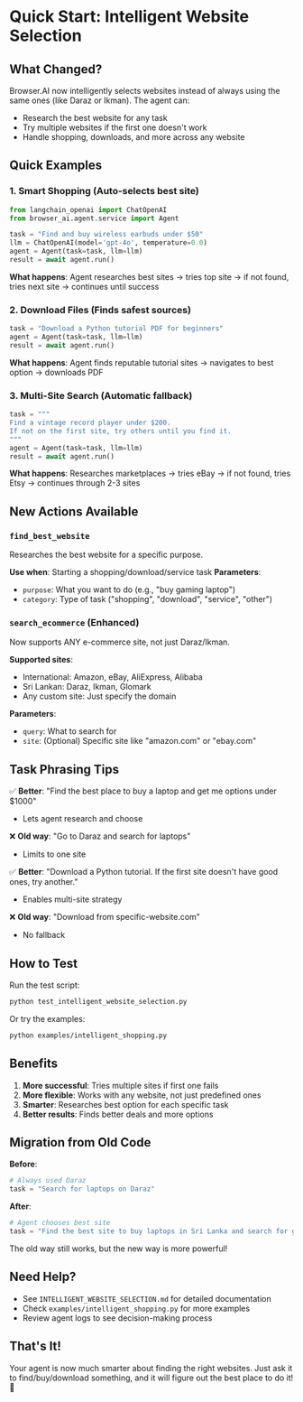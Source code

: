 # Quick Start: Intelligent Website Selection

## What Changed?

Browser.AI now intelligently selects websites instead of always using the same ones (like Daraz or Ikman). The agent can:
- Research the best website for any task
- Try multiple websites if the first one doesn't work
- Handle shopping, downloads, and more across any website

## Quick Examples

### 1. Smart Shopping (Auto-selects best site)
```python
from langchain_openai import ChatOpenAI
from browser_ai.agent.service import Agent

task = "Find and buy wireless earbuds under $50"
llm = ChatOpenAI(model='gpt-4o', temperature=0.0)
agent = Agent(task=task, llm=llm)
result = await agent.run()
```

**What happens**: Agent researches best sites → tries top site → if not found, tries next site → continues until success

### 2. Download Files (Finds safest sources)
```python
task = "Download a Python tutorial PDF for beginners"
agent = Agent(task=task, llm=llm)
result = await agent.run()
```

**What happens**: Agent finds reputable tutorial sites → navigates to best option → downloads PDF

### 3. Multi-Site Search (Automatic fallback)
```python
task = """
Find a vintage record player under $200. 
If not on the first site, try others until you find it.
"""
agent = Agent(task=task, llm=llm)
result = await agent.run()
```

**What happens**: Researches marketplaces → tries eBay → if not found, tries Etsy → continues through 2-3 sites

## New Actions Available

### `find_best_website`
Researches the best website for a specific purpose.

**Use when**: Starting a shopping/download/service task
**Parameters**:
- `purpose`: What you want to do (e.g., "buy gaming laptop")
- `category`: Type of task ("shopping", "download", "service", "other")

### `search_ecommerce` (Enhanced)
Now supports ANY e-commerce site, not just Daraz/Ikman.

**Supported sites**:
- International: Amazon, eBay, AliExpress, Alibaba
- Sri Lankan: Daraz, Ikman, Glomark
- Any custom site: Just specify the domain

**Parameters**:
- `query`: What to search for
- `site`: (Optional) Specific site like "amazon.com" or "ebay.com"

## Task Phrasing Tips

✅ **Better**: "Find the best place to buy a laptop and get me options under $1000"
- Lets agent research and choose

❌ **Old way**: "Go to Daraz and search for laptops"
- Limits to one site

✅ **Better**: "Download a Python tutorial. If the first site doesn't have good ones, try another."
- Enables multi-site strategy

❌ **Old way**: "Download from specific-website.com"
- No fallback

## How to Test

Run the test script:
```bash
python test_intelligent_website_selection.py
```

Or try the examples:
```bash
python examples/intelligent_shopping.py
```

## Benefits

1. **More successful**: Tries multiple sites if first one fails
2. **More flexible**: Works with any website, not just predefined ones
3. **Smarter**: Researches best option for each specific task
4. **Better results**: Finds better deals and more options

## Migration from Old Code

**Before**:
```python
# Always used Daraz
task = "Search for laptops on Daraz"
```

**After**:
```python
# Agent chooses best site
task = "Find the best site to buy laptops in Sri Lanka and search for gaming laptops"
```

The old way still works, but the new way is more powerful!

## Need Help?

- See `INTELLIGENT_WEBSITE_SELECTION.md` for detailed documentation
- Check `examples/intelligent_shopping.py` for more examples
- Review agent logs to see decision-making process

## That's It!

Your agent is now much smarter about finding the right websites. Just ask it to find/buy/download something, and it will figure out the best place to do it! 🚀
